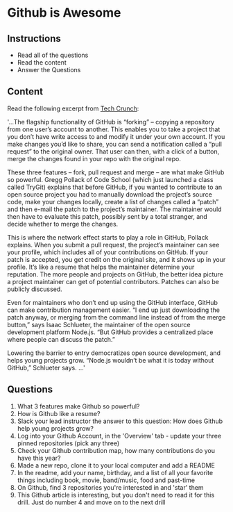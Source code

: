 # Github is Awesome

## Instructions

* Read all of the questions
* Read the content
* Answer the Questions

## Content

Read the following excerpt from [Tech Crunch](https://techcrunch.com/2012/07/14/what-exactly-is-github-anyway/):

'...The flagship functionality of GitHub is “forking” – copying a repository from one user’s account to another. This enables you to take a project that you don’t have write access to and modify it under your own account. If you make changes you’d like to share, you can send a notification called a “pull request” to the original owner. That user can then, with a click of a button, merge the changes found in your repo with the original repo.

These three features – fork, pull request and merge – are what make GitHub so powerful. Gregg Pollack of Code School (which just launched a class called TryGit) explains that before GitHub, if you wanted to contribute to an open source project you had to manually download the project’s source code, make your changes locally, create a list of changes called a “patch” and then e-mail the patch to the project’s maintainer. The maintainer would then have to evaluate this patch, possibly sent by a total stranger, and decide whether to merge the changes.

This is where the network effect starts to play a role in GitHub, Pollack explains. When you submit a pull request, the project’s maintainer can see your profile, which includes all of your contributions on GitHub. If your patch is accepted, you get credit on the original site, and it shows up in your profile. It’s like a resume that helps the maintainer determine your reputation. The more people and projects on GitHub, the better idea picture a project maintainer can get of potential contributors. Patches can also be publicly discussed.

Even for maintainers who don’t end up using the GitHub interface, GitHub can make contribution management easier. “I end up just downloading the patch anyway, or merging from the command line instead of from the merge button,” says Isaac Schlueter, the maintainer of the open source development platform Node.js. “But GitHub provides a centralized place where people can discuss the patch.”

Lowering the barrier to entry democratizes open source development, and helps young projects grow. “Node.js wouldn’t be what it is today without GitHub,” Schlueter says. ...'

## Questions

1. What 3 features make Github so powerful?
2. How is Github like a resume?
3. Slack your lead instructor the answer to this question: How does Github help young projects grow?
4. Log into your Github Account, in the 'Overview' tab - update your three pinned repositories (pick any three)
5. Check your Github contribution map, how many contributions do you have this year?
6. Made a new repo, clone it to your local computer and add a README
7. In the readme, add your name, birthday, and a list of all your favorite things including book, movie, band/music, food and past-time
8. On Github, find 3 repositories you're interested in and 'star' them
9. This Github article is interesting, but you don't need to read it for this drill. Just do number 4 and move on to the next drill
